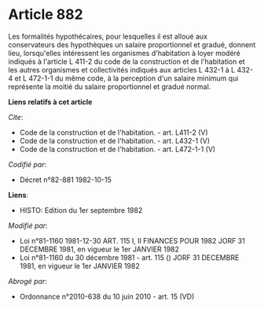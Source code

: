 # Article 882

Les formalités hypothécaires, pour lesquelles il est alloué aux conservateurs des hypothèques un salaire proportionnel et
gradué, donnent lieu, lorsqu'elles intéressent les organismes d'habitation à loyer modéré indiqués à l'article L 411-2 du
code de la construction et de l'habitation et les autres organismes et collectivités indiqués aux articles L 432-1 à L 432-4
et L 472-1-1 du même code, à la perception d'un salaire minimum qui représente la moitié du salaire proportionnel et gradué
normal.

**Liens relatifs à cet article**

_Cite_:

  - Code de la construction et de l'habitation. - art. L411-2 (V)
  - Code de la construction et de l'habitation. - art. L432-1 (V)
  - Code de la construction et de l'habitation. - art. L472-1-1 (V)

_Codifié par_:

  - Décret n°82-881 1982-10-15

**Liens**:

  - HISTO: Edition du 1er septembre 1982

_Modifié par_:

  - Loi n°81-1160 1981-12-30 ART. 115 I, II FINANCES POUR 1982 JORF 31 DECEMBRE 1981, en vigueur le 1er JANVIER 1982
  - Loi n°81-1160 du 30 décembre 1981 - art. 115 () JORF 31 DECEMBRE 1981, en vigueur le 1er JANVIER 1982

_Abrogé par_:

  - Ordonnance n°2010-638 du 10 juin 2010 - art. 15 (VD)
